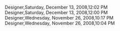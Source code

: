 ﻿Designer,Saturday, December 13, 2008,12:02 PM  Designer,Saturday, December 13, 2008,12:00 PM  Designer,Wednesday, November 26, 2008,10:17 PM  Designer,Wednesday, November 26, 2008,10:04 PM